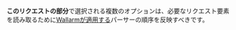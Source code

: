 **このリクエストの部分**で選択される複数のオプションは、必要なリクエスト要素を読み取るために[Wallarmが適用する](request-processing.md)パーサーの順序を反映すべきです。